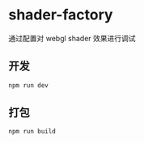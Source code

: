 # shader-factory

通过配置对 webgl shader 效果进行调试

## 开发

```sh
npm run dev
```

## 打包

```sh
npm run build
```
